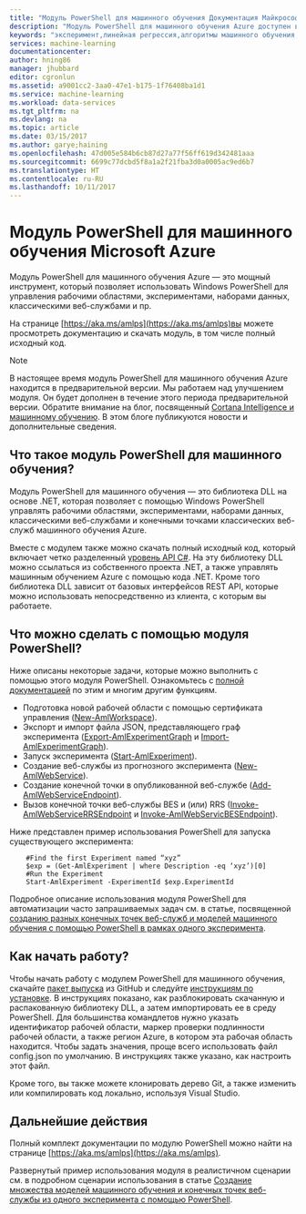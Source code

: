 ```yaml
---
title: "Модуль PowerShell для машинного обучения Документация Майкрософт | Документация Майкрософт"
description: "Модуль PowerShell для машинного обучения Azure доступен в режиме общедоступной предварительной версии. Используйте PowerShell для создания рабочих областей, экспериментов, веб-служб, а также управления этими компонентами."
keywords: "эксперимент,линейная регрессия,алгоритмы машинного обучения,руководство по машинному обучению,приемы прогнозного моделирования,эксперимент по обработке и анализу данных"
services: machine-learning
documentationcenter: 
author: hning86
manager: jhubbard
editor: cgronlun
ms.assetid: a9001cc2-3aa0-47e1-b175-1f76408ba1d1
ms.service: machine-learning
ms.workload: data-services
ms.tgt_pltfrm: na
ms.devlang: na
ms.topic: article
ms.date: 03/15/2017
ms.author: garye;haining
ms.openlocfilehash: 47d005e584b6cb87d27a77f56ff619d342481aaa
ms.sourcegitcommit: 6699c77dcbd5f8a1a2f21fba3d0a0005ac9ed6b7
ms.translationtype: HT
ms.contentlocale: ru-RU
ms.lasthandoff: 10/11/2017
---
```

# <a name="powershell-module-for-microsoft-azure-machine-learning"></a>Модуль PowerShell для машинного обучения Microsoft Azure
Модуль PowerShell для машинного обучения Azure — это мощный инструмент, который позволяет использовать Windows PowerShell для управления рабочими областями, экспериментами, наборами данных, классическими веб-службами и пр.

На странице [https://aka.ms/amlps](https://aka.ms/amlps)вы можете просмотреть документацию и скачать модуль, в том числе полный исходный код. 

> [!NOTE]
> В настоящее время модуль PowerShell для машинного обучения Azure находится в предварительной версии. Мы работаем над улучшением модуля. Он будет дополнен в течение этого периода предварительной версии. Обратите внимание на блог, посвященный [Cortana Intelligence и машинному обучению](https://blogs.technet.microsoft.com/machinelearning/). В этом блоге публикуются новости и дополнительные сведения.

## <a name="what-is-the-machine-learning-powershell-module"></a>Что такое модуль PowerShell для машинного обучения?
Модуль PowerShell для машинного обучения — это библиотека DLL на основе .NET, которая позволяет с помощью Windows PowerShell управлять рабочими областями, экспериментами, наборами данных, классическими веб-службами и конечными точками классических веб-служб машинного обучения Azure. 

Вместе с модулем также можно скачать полный исходный код, который включает четко разделенный [уровень API C#](https://github.com/hning86/azuremlps/blob/master/code/AzureMLSDK.cs). На эту библиотеку DLL можно ссылаться из собственного проекта .NET, а также управлять машинным обучением Azure с помощью кода .NET. Кроме того библиотека DLL зависит от базовых интерфейсов REST API, которые можно использовать непосредственно из клиента, с которым вы работаете.

## <a name="what-can-i-do-with-the-powershell-module"></a>Что можно сделать с помощью модуля PowerShell?
Ниже описаны некоторые задачи, которые можно выполнить с помощью этого модуля PowerShell. Ознакомьтесь с [полной документацией](https://aka.ms/amlps) по этим и многим другим функциям.

* Подготовка новой рабочей области с помощью сертификата управления ([New-AmlWorkspace](https://github.com/hning86/azuremlps#new-amlworkspace)).
* Экспорт и импорт файла JSON, представляющего граф эксперимента ([Export-AmlExperimentGraph](https://github.com/hning86/azuremlps#export-amlexperimentgraph) и [Import-AmlExperimentGraph](https://github.com/hning86/azuremlps#import-amlexperimentgraph)).
* Запуск эксперимента ([Start-AmlExperiment](https://github.com/hning86/azuremlps#start-amlexperiment)).
* Создание веб-службы из прогнозного эксперимента ([New-AmlWebService](https://github.com/hning86/azuremlps#new-amlwebservice)).
* Создание конечной точки в опубликованной веб-службе ([Add-AmlWebServiceEndpoint](https://github.com/hning86/azuremlps#add-amlwebserviceendpoint)).
* Вызов конечной точки веб-службы BES и (или) RRS ([Invoke-AmlWebServiceRRSEndpoint](https://github.com/hning86/azuremlps#invoke-amlwebservicerrsendpoint) и [Invoke-AmlWebServicBESEndpoint](https://github.com/hning86/azuremlps#invoke-amlwebservicebesendpoint)).

Ниже представлен пример использования PowerShell для запуска существующего эксперимента:

        #Find the first Experiment named “xyz”
        $exp = (Get-AmlExperiment | where Description -eq ‘xyz’)[0]
        #Run the Experiment
        Start-AmlExperiment -ExperimentId $exp.ExperimentId 

Подробное описание использования модуля PowerShell для автоматизации часто запрашиваемых задач см. в статье, посвященной [созданию разных конечных точек веб-служб и моделей машинного обучения с помощью PowerShell в рамках одного эксперимента](create-models-and-endpoints-with-powershell.md).

## <a name="how-do-i-get-started"></a>Как начать работу?
Чтобы начать работу с модулем PowerShell для машинного обучения, скачайте [пакет выпуска](https://github.com/hning86/azuremlps/releases) из GitHub и следуйте [инструкциям по установке](https://github.com/hning86/azuremlps/blob/master/README.md). В инструкциях показано, как разблокировать скачанную и распакованную библиотеку DLL, а затем импортировать ее в среду PowerShell. Для большинства командлетов нужно указать идентификатор рабочей области, маркер проверки подлинности рабочей области, а также регион Azure, в котором эта рабочая область находится. Чтобы задать значения, проще всего использовать файл config.json по умолчанию. В инструкциях также указано, как настроить этот файл. 

Кроме того, вы также можете клонировать дерево Git, а также изменить или компилировать код локально, используя Visual Studio.

## <a name="next-steps"></a>Дальнейшие действия
Полный комплект документации по модулю PowerShell можно найти на странице [https://aka.ms/amlps](https://aka.ms/amlps). 

Развернутый пример использования модуля в реалистичном сценарии см. в подробном сценарии использования в статье [Создание множества моделей машинного обучения и конечных точек веб-службы из одного эксперимента с помощью PowerShell](create-models-and-endpoints-with-powershell.md).

